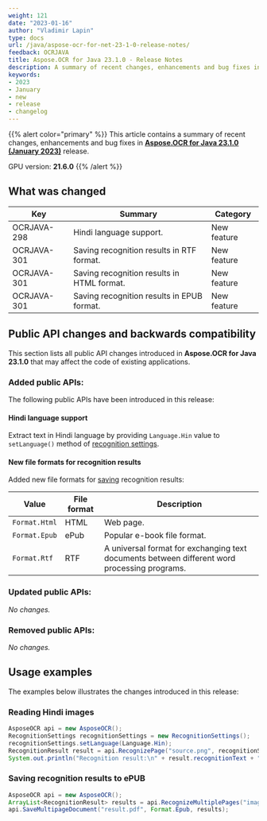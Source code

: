 ```yaml
---
weight: 121
date: "2023-01-16"
author: "Vladimir Lapin"
type: docs
url: /java/aspose-ocr-for-net-23-1-0-release-notes/
feedback: OCRJAVA
title: Aspose.OCR for Java 23.1.0 - Release Notes
description: A summary of recent changes, enhancements and bug fixes in Aspose.OCR for Java 23.1.0 (January 2023) release.
keywords:
- 2023
- January
- new
- release
- changelog
---
```


{{% alert color="primary" %}}
This article contains a summary of recent changes, enhancements and bug fixes in [**Aspose.OCR for Java 23.1.0 (January 2023)**](https://www.nuget.org/packages/Aspose.OCR/23.1.0) release.

GPU version: **21.6.0**
{{% /alert %}}

## What was changed

Key | Summary | Category
--- | ------- | --------
OCRJAVA-298 | Hindi language support. | New feature
OCRJAVA-301 | Saving recognition results in RTF format. | New feature
OCRJAVA-301 | Saving recognition results in HTML format. | New feature
OCRJAVA-301 | Saving recognition results in EPUB format. | New feature

## Public API changes and backwards compatibility

This section lists all public API changes introduced in **Aspose.OCR for Java 23.1.0** that may affect the code of existing applications.

### Added public APIs:

The following public APIs have been introduced in this release:

#### Hindi language support

Extract text in Hindi language by providing `Language.Hin` value to `setLanguage()` method of [recognition settings](/ocr/java/settings/).

#### New file formats for recognition results

Added new file formats for [saving](/ocr/java/save-file/) recognition results:

Value | File format | Description
----- | ----------- | -----------
`Format.Html` | HTML | Web page.
`Format.Epub` | ePub | Popular e-book file format.
`Format.Rtf` | RTF | A universal format for exchanging text documents between different word processing programs.

### Updated public APIs:

_No changes._

### Removed public APIs:

_No changes._

## Usage examples

The examples below illustrates the changes introduced in this release:

### Reading Hindi images

```java
AsposeOCR api = new AsposeOCR();
RecognitionSettings recognitionSettings = new RecognitionSettings();
recognitionSettings.setLanguage(Language.Hin);
RecognitionResult result = api.RecognizePage("source.png", recognitionSettings);
System.out.println("Recognition result:\n" + result.recognitionText + "\n\n");
```

### Saving recognition results to ePUB

```java
AsposeOCR api = new AsposeOCR();
ArrayList<RecognitionResult> results = api.RecognizeMultiplePages("images.zip", new RecognitionSettings());
api.SaveMultipageDocument("result.pdf", Format.Epub, results);
```
